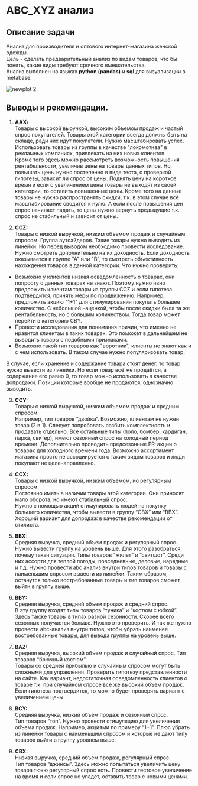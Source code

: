 # ABC_XYZ анализ 

## Описание задачи  
Анализ для производителя и оптового интернет-магазина женской одежды.   
Цель - сделать предварительный анализ по видам товаров, что бы понять, какие виды требуют срочного вмешательства.   
Анализ выполнен на языках **python (pandas)** и **sql** для визуализации в metabase.


![newplot 2](https://github.com/tvv2479/analytics-tb/assets/128017285/4986d7af-478f-40c0-ae05-63c3524b2228)


## Выводы и рекомендации. 

1. **ААХ:**  
Товары с высокой выручкой, высоким объемом продаж и частый спрос покупателей. Товары этой категории всегда должны быть на складе, ради них идут покупатели.  Нужно масштабировать успех. Использовать товары из группы в качестве "локомотива" в рекламных компаниях, привлекать на них новых клиентов.  
Кроме того здесь можно рассмотреть возможность повышения рентабельности, увеличив цены на товары данных типов. Но, повышать цены нужно постепенно в виде теста, с проверкой гипотезы, зависит ли спрос от цены. Поднять цену на короткое время и если с увеличением цены товары не выходят из своей категории, то оставить повышенные цены. Кроме того на данные товары не нужно распространять скидки, т.к. в этом случае всё масштабирование сводится к нулю.
А если после повышения цен спрос начинает падать, то цены нужно вернуть предыдущие т.к. спрос не стабильный и зависит от цены.

2. **CCZ:**  
Товары с низкой выручкой, низким объемом продаж и случайным спросом. Группа аутсайдеров. Такие товары нужно выводить из линейки. Но перед выводом необходимо провести исследование. Нужно смотреть дополнительно на их доходность. Если доходность оказывается в группе "А" или "B", то смотреть объективность нахождения товаров в данной категории. Что нужно проверить:  
- Возможно у клиентов низкая осведомленность о товарах, они попросту о данных товарах не знают. Поэтому нужно явно предложить клиентам товары из группы CCZ и если гипотеза подтвердится, принять меры по продвижению. Например, предложить акцию "1+1" для стимулирования покупать большее количество. С небольшой наценкой, чтобы после скидки была та же рентабельность, но с большим количеством. Тогда товар может перейти в категорию СBY.  
- Провести исследования для понимания причин, что именно не нравится клиентам в таких товарах. Это поможет в дальнейшем не выводить товары с подобными признаками.  
- Возможно такой тип товаров как "воротник", клиенты не знают как и с чем использовать. В таком случае нужно популяризовать товар. 

В случае, если хранение и содержание товара стоят денег, то товар нужно вывести из линейки.
Но если товар всё же продаётся, а содержание его равно 0, то товар можно использовать в качестве допродажи.
Позиции которые вообще не продаются, однозначно выводить.

3. **CCY:**  
Товары с низкой выручкой, низким объемом продаж и средним спросом.   
Например,  тип товаров “двойка”. Возможно, клиентам не нужен товар (2 в 1). Следует попробовать разбить комплектность и продавать отдельно. Все остальные типы (поло, бомбер, кардиган, парка, свитер), имеют сезонный спрос на холодный период времени. Дополнительно проводить предсезонные PR-акции о товарах для холодного времени года. Возможно ассортимент магазина просто не ассоциируется с таким видом товаров и люди покупают не целенаправленно.

4. **CCX:**  
Товары  с низкой выручкой, низким объемом, но регулярным спросом.   
Постоянно иметь в наличии товары этой категории. Они приносят мало оборота, но имеют стабильный спрос.  
Нужно с помощью акций стимулировать людей на покупку большего количества, чтобы вывести в группу “CBX” или “BBX”. Хороший вариант для допродаж в качестве рекомендации от стилиста.

5. **BBX:**  
Средняя выручка, средний объем продаж и регулярный спрос.  
Нужно вывести группу на уровень выше. Для этого разобраться, почему такая ситуация. Типы товаров “жилет” и “свитшот”. Среди них ассорти для теплой погоды, повседневные, деловые, нарядные и т.д. Нужно провести abc анализ внутри типов товаров и товары с наименьшим спросом вывести из линейки. Таким образом, останутся только востребованные товары и тип товаров сможет выйти в группу выше.

6. **BBY:**  
Средняя выручка, средний объем продаж и средний спрос.  
В эту группу входят типы товаров “туника” и “костюм с юбкой”. Здесь также товары в типах разной сезонности. Скорее всего сезонных получается больше. Нужно это проверить. И так же нужно провести abc-анализ внутри типов, чтобы убрать наименее востребованные товары, для вывода группы на уровень выше.

7. **BAZ:**    
Средняя выручка, высокий объем продаж и случайный спрос. Тип товаров “брючный костюм”.  
Товары со средней прибылью и случайным спросом могут быть сложными для управления. Проверить гипотезу представленности на сайте. Как вариант, недостаточная осведомленность клиентов о товаре т.к. при случайном спросе все же высокий объем продаж. Если гипотеза подтвердится, то можно будет проверять вариант с увеличением цены.

8. **BCY:**  
Средняя выручка, низкий объем продаж и сезонный спрос.  
Тип товаров “топ”. Нужно провести стимуляцию для увеличения объема продаж. Например, акциями по примеру “1+1”. Плюс убрать из линейки товары с наименьшим спросом и которые не дают типу товаров выйти в группу уровнем выше.

9. **CBX:**    
Низкая выручка, средний объем продаж, регулярный спрос.  
Тип товаров “джинсы”. Здесь можно попытаться увеличить цену товара тюкю регулярный спрос есть. Провести тестовое увеличение на время и если спрос не упадет, оставить товар с новыми ценами.

